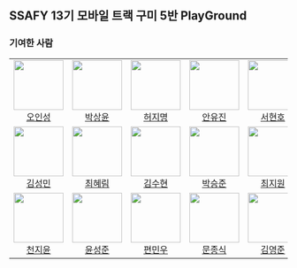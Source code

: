 ## SSAFY 13기 모바일 트랙 구미 5반 PlayGround

### 기여한 사람

<table>
  <tr>
    <td align="center"><a href="https://github.com/ois0886"><img src="https://avatars.githubusercontent.com/u/58154638?v=4" width="90"></a><br><a href="https://github.com/ois0886">오인성</a></td>
    <td align="center"><a href="https://github.com/PSYUN"><img src="https://avatars.githubusercontent.com/u/133249953?v=4" width="90"></a><br><a href="https://github.com/PSYUN">박상윤</a></td>
    <td align="center"><a href="https://github.com/HeoJamong"><img src="https://avatars.githubusercontent.com/u/84281455?v=4" width="90"></a><br><a href="https://github.com/HeoJamong">허지명</a></td>
    <td align="center"><a href="https://github.com/prodksdb"><img src="https://avatars.githubusercontent.com/u/150729023?v=4" width="90"></a><br><a href="https://github.com/prodksdb">안유진</a></td>
    <td align="center"><a href="https://github.com/SeoHyunHo99"><img src="https://avatars.githubusercontent.com/u/43312841?v=4" width="90"></a><br><a href="https://github.com/SeoHyunHo99">서현호</a></td>
    <td align="center"><a href="https://github.com/hsl26"><img src="https://avatars.githubusercontent.com/u/100758335?v=4" width="90"></a><br><a href="https://github.com/hsl26">이현수</a></td>
  </tr>
  <tr>
    <td align="center"><a href="https://github.com/kmseongmin"><img src="https://avatars.githubusercontent.com/u/102861243?v=4" width="90"></a><br><a href="https://github.com/kmseongmin">김성민</a></td>
    <td align="center"><a href="https://github.com/hyeriimm"><img src="https://avatars.githubusercontent.com/u/94698088?v=4" width="90"></a><br><a href="https://github.com/hyeriimm">최혜림</a></td>
    <td align="center"><a href="https://github.com/rhflffkaksl"><img src="https://avatars.githubusercontent.com/u/195999066?v=4" width="90"></a><br><a href="https://github.com/rhflffkaksl">김수현</a></td>
    <td align="center"><a href="https://github.com/ootr47"><img src="https://avatars.githubusercontent.com/u/83055885?v=4" width="90"></a><br><a href="https://github.com/ootr47">박승준</a></td>
    <td align="center"><a href="https://github.com/zziwonCHOI"><img src="https://avatars.githubusercontent.com/u/128473259?v=4" width="90"></a><br><a href="https://github.com/zziwonCHOI">최지원</a></td>
    <td align="center"><a href="https://github.com/2-jjong"><img src="https://avatars.githubusercontent.com/u/127838675?v=4" width="90"></a><br><a href="https://github.com/2-jjong">이종현</a></td>
  </tr>
  <tr>
    <td align="center"><a href="https://github.com/cheonjiyun"><img src="https://avatars.githubusercontent.com/u/70828192?v=4" width="90"></a><br><a href="https://github.com/cheonjiyun">천지윤</a></td>
    <td align="center"><a href="https://github.com/sssssungjun"><img src="https://avatars.githubusercontent.com/u/108875242?v=4" width="90"></a><br><a href="https://github.com/sssssungjun">윤성준</a></td>
    <td align="center"><a href="https://github.com/MinwooPyeon"><img src="https://avatars.githubusercontent.com/u/153968515?v=4" width="90"></a><br><a href="https://github.com/MinwooPyeon">편민우</a></td>
    <td align="center"><a href="https://github.com/moonjs0113"><img src="https://avatars.githubusercontent.com/u/47404421?v=4" width="90"></a><br><a href="https://github.com/moonjs0113">문종식</a></td>
    <td align="center"><a href="https://github.com/Yjooon"><img src="https://avatars.githubusercontent.com/u/60257302?v=4" width="90"></a><br><a href="https://github.com/Yjooon">김영준</a></td>
    <td align="center"><a href="https://github.com/nonani"><img src="https://avatars.githubusercontent.com/u/30969164?v=4" width="90"></a><br><a href="https://github.com/nonani">최진우</a></td>
  </tr>
</table>
